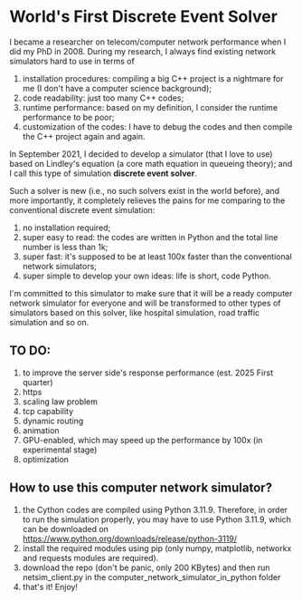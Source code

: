 # World's First Discrete Event Solver

I became a researcher on telecom/computer network performance when I did my PhD in 2008. During my research, I always find existing network simulators hard to use in terms of 
1. installation procedures: compiling a big C++ project is a nightmare for me (I don't have a computer science background);
2. code readability: just too many C++ codes;
3. runtime performance: based on my definition, I consider the runtime performance to be poor;
4. customization of the codes: I have to debug the codes and then compile the C++ project again and again.

In September 2021, I decided to develop a simulator (that I love to use) based on Lindley's equation (a core math equation in queueing theory); and I call this type of simulation **discrete event solver**.

Such a solver is new (i.e., no such solvers exist in the world before), and more importantly, it completely relieves the pains for me comparing to the conventional discrete event simulation:
1. no installation required;
2. super easy to read: the codes are written in Python and the total line number is less than 1k;
3. super fast: it's supposed to be at least 100x faster than the conventional network simulators;
4. super simple to develop your own ideas: life is short, code Python.

I'm committed to this simulator to make sure that it will be a ready computer network simulator for everyone and will be transformed to other types of simulators based on this solver, like hospital simulation, road traffic simulation and so on.

## TO DO:
1. to improve the server side's response performance (est. 2025 First quarter)
2. https
3. scaling law problem
4. tcp capability
5. dynamic routing
6. animation
7. GPU-enabled, which may speed up the performance by 100x (in experimental stage)
8. optimization

## How to use this computer network simulator?
1. the Cython codes are compiled using Python 3.11.9. Therefore, in order to run the simulation properly, you may have to use Python 3.11.9, which can be downloaded on https://www.python.org/downloads/release/python-3119/
2. install the required modules using pip (only numpy, matplotlib, networkx and requests modules are required).
3. download the repo (don't be panic, only 200 KBytes) and then run netsim_client.py in the computer_network_simulator_in_python folder
4. that's it! Enjoy!
